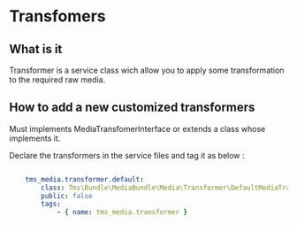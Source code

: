 Transfomers
===========

What is it
----------

Transformer is a service class wich allow you to apply some transformation to the required raw media.


How to add a new customized transformers
----------------------------------------

Must implements MediaTransfomerInterface or extends a class whose implements it.

Declare the transformers in the service files and tag it as below :

```yml

    tms_media.transformer.default:
        class: Tms\Bundle\MediaBundle\Media\Transformer\DefaultMediaTransformer
        public: false
        tags:
            - { name: tms_media.transformer }
```

